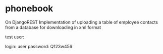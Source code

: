 # phonebook
On DjangoREST Implementation of uploading a table of employee contacts from a database for downloading in xml format

test user:

login: user
password: Q123w456